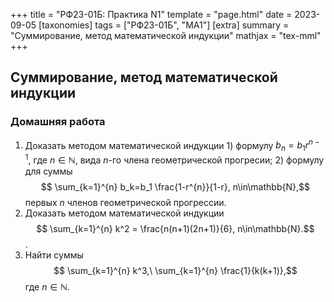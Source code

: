 +++
title = "РФ23-01Б: Практика N1"
template = "page.html"
date = 2023-09-05
[taxonomies]
tags = ["РФ23-01Б", "МА1"]
[extra]
summary = "Суммирование, метод математической индукции"
mathjax = "tex-mml"
+++

<!-- more -->

## Суммирование, метод математической индукции

### Домашняя работа

1. Доказать методом математической индукции 1) формулу $b_n=b_1 r^{n-1},$  где $n\in\mathbb{N}$,
   вида $n$-го члена геометрической прогресии; 2) формулу для суммы
   $$ \sum_{k=1}^{n} b_k=b_1 \frac{1-r^{n}}{1-r}, n\in\mathbb{N},$$
      первых $n$ членов геометрической прогрессии.
2. Доказать методом математической индукции
   $$ \sum_{k=1}^{n} k^2 = \frac{n(n+1)(2n+1)}{6}, n\in\mathbb{N}.$$.
3. Найти суммы
   $$ \sum_{k=1}^{n} k^3,\ \sum_{k=1}^{n} \frac{1}{k(k+1)},$$
   где $n\in\mathbb{N}.$